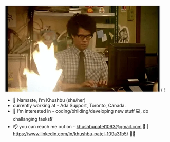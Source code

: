 ![ Alt text](giphy.webp) / ! [](giphy.webp)

- 🙏 Namaste, I’m Khushbu (she/her)
- currently working at - Ada Support, Toronto, Canada.
- 👀 I’m interested in - coding/bhilding/developing new stuff 💻, do challanging tasks🎖
- 📫 you can reach me out on - khushbupatel1093@gmail.com 💌 | https://www.linkedin.com/in/khushbu-patel-109a31b5/ 👩‍💼

<!---
khushbupatel24/khushbupatel24 is a ✨ special ✨ repository because its `README.md` (this file) appears on your GitHub profile.
You can click the Preview link to take a look at your changes.
--->
